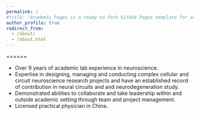 ```yaml
---
permalink: /
#title: "Academic Pages is a ready-to-fork GitHub Pages template for academic personal websites"
author_profile: true
redirect_from: 
  - /about/
  - /about.html
---
```


======
*	Over 9 years of academic lab experience in neuroscience.
*	Expertise in designing, managing and conducting complex cellular and circuit neuroscience research projects and have an established record of contribution in neural circuits and and neurodegeneration study.
*	Demonstrated abilities to collaborate and take leadership within and outside academic setting through team and project management. 
*	Licensed practical physician in China.

